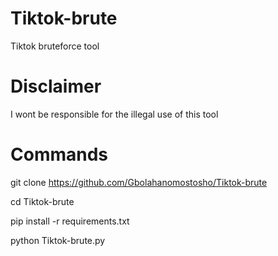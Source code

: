 # Tiktok-brute
 


  Tiktok bruteforce tool


 
# Disclaimer




  I wont be responsible for the illegal use of this tool





# Commands


 


 git clone https://github.com/Gbolahanomostosho/Tiktok-brute




 cd Tiktok-brute




 pip install -r requirements.txt 



 
 python Tiktok-brute.py 





